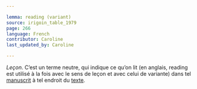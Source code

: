 ```yaml
---

lemma: reading (variant)
source: irigoin_table_1979
page: 266
language: French
contributor: Caroline
last_updated_by: Caroline

---
```


_Leçon_. C’est un terme neutre, qui indique ce qu’on lit (en anglais, reading est utilisé à la fois avec le sens de leçon et avec celui de variante) dans tel [manuscrit](manuscript.html) à tel endroit du [texte](text.html).
